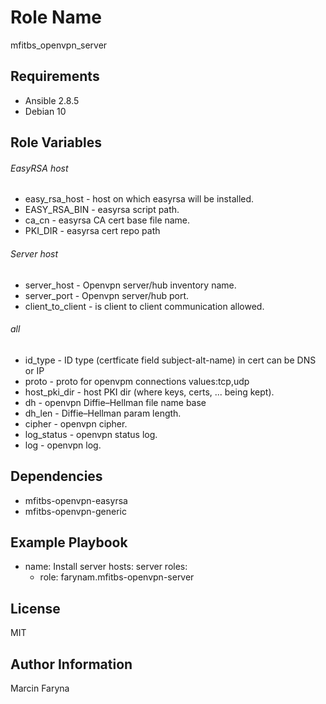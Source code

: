 Role Name
=========

mfitbs_openvpn_server

Requirements
------------

* Ansible 2.8.5
* Debian 10

Role Variables
--------------

###### EasyRSA host
* easy_rsa_host - host on which easyrsa will be installed.
* EASY_RSA_BIN - easyrsa script path.
* ca_cn - easyrsa CA cert base file name.
* PKI_DIR - easyrsa cert repo path

###### Server host
* server_host - Openvpn server/hub inventory name.
* server_port - Openvpn server/hub port.
* client_to_client - is client to client communication allowed.

###### all
* id_type - ID type (certficate field subject-alt-name) in cert can be DNS or IP
* proto - proto for openvpm connections values:tcp,udp 
* host_pki_dir - host PKI dir (where keys, certs, ... being kept).
* dh - openvpn Diffie–Hellman file name base
* dh_len - Diffie–Hellman param length. 
* cipher - openvpn cipher.
* log_status - openvpn status log.
* log - openvpn log. 

Dependencies
------------

* mfitbs-openvpn-easyrsa
* mfitbs-openvpn-generic

Example Playbook
----------------

- name: Install server
  hosts: server
  roles:
  - role: farynam.mfitbs-openvpn-server


License
-------

MIT

Author Information
------------------

Marcin Faryna
